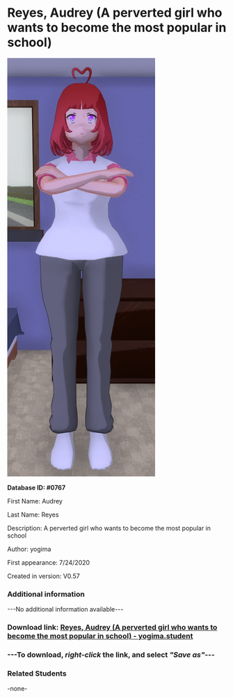 # Reyes, Audrey (A perverted girl who wants to become the most popular in school)

<img src="../../Files/Images/Reyes, Audrey (A perverted girl who wants to become the most popular in school).png" title="Reyes, Audrey (A perverted girl who wants to become the most popular in school) - yogima">

**Database ID: #0767**

First Name: Audrey

Last Name: Reyes

Description: A perverted girl who wants to become the most popular in school

Author: yogima

First appearance: 7/24/2020

Created in version: V0.57

### Additional information

---No additional information available---

### Download link: <a href="https://raw.githubusercontent.com/Arbiter1223/Daigaku-Gurashi-Custom-Students/master/Files/Student%20Files/Reyes%2C%20Audrey%20(A%20perverted%20girl%20who%20wants%20to%20become%20the%20most%20popular%20in%20school)%20-%20yogima.student">Reyes, Audrey (A perverted girl who wants to become the most popular in school) - yogima.student</a>

### ---**To download, _right-click_ the link, and select _"Save as"_**---

### Related Students

-none-
